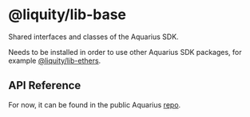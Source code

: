 # @liquity/lib-base

Shared interfaces and classes of the Aquarius SDK.

Needs to be installed in order to use other Aquarius SDK packages, for example [@liquity/lib-ethers](https://www.npmjs.com/package/@liquity/lib-ethers).

## API Reference

For now, it can be found in the public Aquarius [repo](https://github.com/liquity/liquity/blob/master/docs/sdk/lib-base.md).
